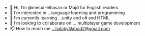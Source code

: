 - 👋 Hi, I’m @mecid-elhasan or Majd for English readers
- 👀 I’m interested in ...language learning and programming
- 🌱 I’m currently learning ...unity and c# and HTML
- 💞️ I’m looking to collaborate on ... multiplayer game development
- 📫 How to reach me ...halabylilabad2@gmail.com

<!---
mecid-elhasan/mecid-elhasan is a ✨ special ✨ repository because its `README.md` (this file) appears on your GitHub profile.
You can click the Preview link to take a look at your changes.
--->
